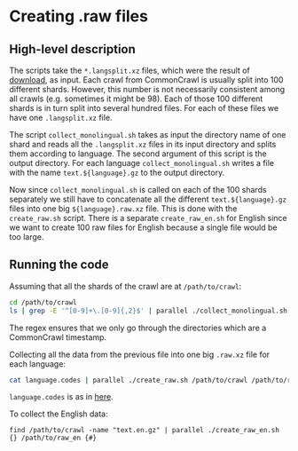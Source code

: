 # Creating .raw files

## High-level description

The scripts take the `*.langsplit.xz` files, which were the result of [download](https://github.com/treigerm/CommonCrawlProcessing/tree/master/download),
as input. Each crawl from CommonCrawl is usually split into 100 different shards. However, this number is not necessarily consistent 
among all crawls (e.g. sometimes it might be 98). Each of those 100 different shards is in turn split into several hundred files. For 
each of these files we have one `.langsplit.xz` file. 

The script `collect_monolingual.sh` takes as input the directory name of one shard and reads all the `.langsplit.xz` files in its input directory 
and splits them according to language. The second argument of this script is the output directory. For each language `collect_monolingual.sh` 
writes a file with the name `text.${language}.gz` to the output directory.

Now since `collect_monolingual.sh` is called on each of the 100 shards separately we still have to concatenate all the different `text.${language}.gz` 
files into one big `${language}.raw.xz` file. This is done with the `create_raw.sh` script. There is a separate `create_raw_en.sh` for English since we 
want to create 100 raw files for English because a single file would be too large.

## Running the code

Assuming that all the shards of the crawl are at `/path/to/crawl`:
```bash
cd /path/to/crawl
ls | grep -E '^[0-9]+\.[0-9]{,2}$' | parallel ./collect_monolingual.sh {} {}
```
The regex ensures that we only go through the directories which are a CommonCrawl timestamp.

Collecting all the data from the previous file into one big `.raw.xz` file for each language:
```bash
cat language.codes | parallel ./create_raw.sh /path/to/crawl /path/to/raw {}
```
`language.codes` is as in [here](https://github.com/treigerm/CommonCrawlProcessing/blob/master/language_lists/languages.non_en).

To collect the English data:
```
find /path/to/crawl -name "text.en.gz" | parallel ./create_raw_en.sh {} /path/to/raw_en {#}
```
